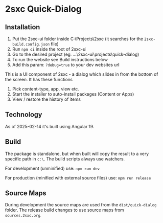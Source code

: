 # 2sxc Quick-Dialog

## Installation

1. Put the 2sxc-ui folder inside C:\Projects\2sxc (it searches for the `2sxc-build.config.json` file)
1. Run `npm ci` inside the root of 2sxc-ui
1. Go to the desired project (eg. ...\2sxc-ui\projects\quick-dialog)
1. To run the website see Build instructions below
1. Add this param: `?debug=true` to your dev websites url

This is a UI component of 2sxc - a dialog which slides in from the bottom of the screen. It has these functions

1. Pick content-type, app, view etc.
1. Start the installer to auto-install packages (Content or Apps)
1. View / restore the history of items

## Technology

As of 2025-02-14 it's built using Angular 19.

## Build

The package is standalone, but when built will copy the result to a very specific path in `c:\`. The build scripts always use watchers.

For development (unminified) use: `npm run dev`

For production (minified with external source files) use: `npm run release`

## Source Maps

During development the source maps are used from the `dist/quick-dialog` folder. The release build changes to use source maps from `sources.2sxc.org`.
